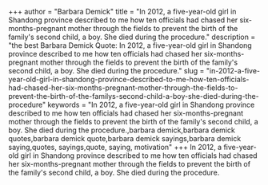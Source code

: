+++
author = "Barbara Demick"
title = "In 2012, a five-year-old girl in Shandong province described to me how ten officials had chased her six-months-pregnant mother through the fields to prevent the birth of the family's second child, a boy. She died during the procedure."
description = "the best Barbara Demick Quote: In 2012, a five-year-old girl in Shandong province described to me how ten officials had chased her six-months-pregnant mother through the fields to prevent the birth of the family's second child, a boy. She died during the procedure."
slug = "in-2012-a-five-year-old-girl-in-shandong-province-described-to-me-how-ten-officials-had-chased-her-six-months-pregnant-mother-through-the-fields-to-prevent-the-birth-of-the-familys-second-child-a-boy-she-died-during-the-procedure"
keywords = "In 2012, a five-year-old girl in Shandong province described to me how ten officials had chased her six-months-pregnant mother through the fields to prevent the birth of the family's second child, a boy. She died during the procedure.,barbara demick,barbara demick quotes,barbara demick quote,barbara demick sayings,barbara demick saying,quotes, sayings,quote, saying, motivation"
+++
In 2012, a five-year-old girl in Shandong province described to me how ten officials had chased her six-months-pregnant mother through the fields to prevent the birth of the family's second child, a boy. She died during the procedure.
